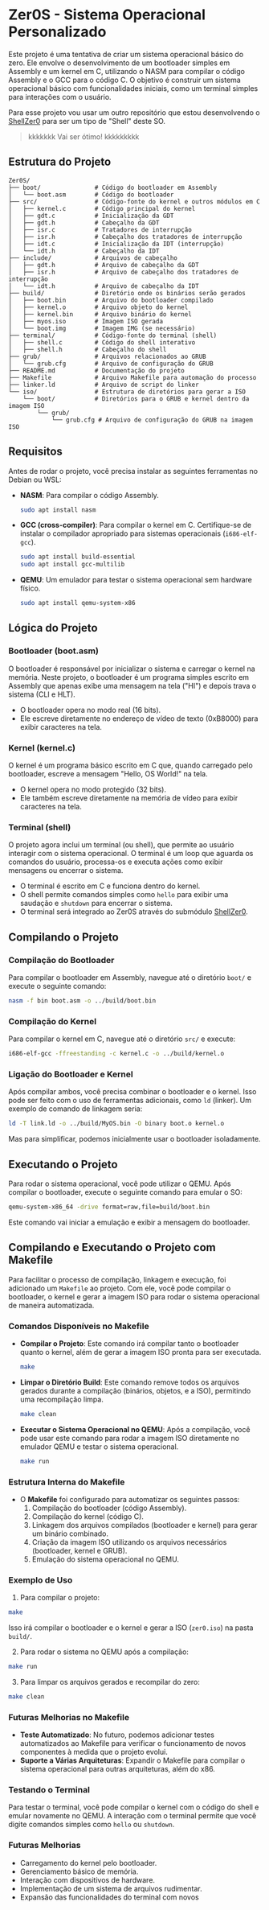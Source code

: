 # Zer0S - Sistema Operacional Personalizado

Este projeto é uma tentativa de criar um sistema operacional básico do zero. Ele envolve o desenvolvimento de um bootloader simples em Assembly e um kernel em C, utilizando o NASM para compilar o código Assembly e o GCC para o código C. O objetivo é construir um sistema operacional básico com funcionalidades iniciais, como um terminal simples para interações com o usuário.

Para esse projeto vou usar um outro repositório que estou desenvolvendo o [ShellZer0](https://github.com/Zer0G0ld/ShellZer0) para ser um tipo de "Shell" deste SO. 
> kkkkkkk Vai ser ótimo! kkkkkkkkk

## Estrutura do Projeto

```
Zer0S/
├── boot/               # Código do bootloader em Assembly
│   └── boot.asm        # Código do bootloader
├── src/                # Código-fonte do kernel e outros módulos em C
│   ├── kernel.c        # Código principal do kernel
│   ├── gdt.c           # Inicialização da GDT
│   ├── gdt.h           # Cabeçalho da GDT
│   ├── isr.c           # Tratadores de interrupção
│   ├── isr.h           # Cabeçalho dos tratadores de interrupção
│   ├── idt.c           # Inicialização da IDT (interrupção)
│   └── idt.h           # Cabeçalho da IDT
├── include/            # Arquivos de cabeçalho
│   ├── gdt.h           # Arquivo de cabeçalho da GDT
│   ├── isr.h           # Arquivo de cabeçalho dos tratadores de interrupção
│   └── idt.h           # Arquivo de cabeçalho da IDT
├── build/              # Diretório onde os binários serão gerados
│   ├── boot.bin        # Arquivo do bootloader compilado
│   ├── kernel.o        # Arquivo objeto do kernel
│   ├── kernel.bin      # Arquivo binário do kernel
│   ├── myos.iso        # Imagem ISO gerada
│   └── boot.img        # Imagem IMG (se necessário)
├── terminal/           # Código-fonte do terminal (shell)
│   ├── shell.c         # Código do shell interativo
│   ├── shell.h         # Cabeçalho do shell
├── grub/               # Arquivos relacionados ao GRUB
│   └── grub.cfg        # Arquivo de configuração do GRUB
├── README.md           # Documentação do projeto
├── Makefile            # Arquivo Makefile para automação do processo
├── linker.ld           # Arquivo de script do linker
└── iso/                # Estrutura de diretórios para gerar a ISO
    └── boot/           # Diretórios para o GRUB e kernel dentro da imagem ISO
        └── grub/
            └── grub.cfg # Arquivo de configuração do GRUB na imagem ISO
```

## Requisitos

Antes de rodar o projeto, você precisa instalar as seguintes ferramentas no Debian ou WSL:

- **NASM**: Para compilar o código Assembly.
  ```bash
  sudo apt install nasm
  ```
- **GCC (cross-compiler)**: Para compilar o kernel em C. Certifique-se de instalar o compilador apropriado para sistemas operacionais (`i686-elf-gcc`).
  ```bash
  sudo apt install build-essential
  sudo apt install gcc-multilib
  ```
- **QEMU**: Um emulador para testar o sistema operacional sem hardware físico.
  ```bash
  sudo apt install qemu-system-x86
  ```

## Lógica do Projeto

### Bootloader (boot.asm)

O bootloader é responsável por inicializar o sistema e carregar o kernel na memória. Neste projeto, o bootloader é um programa simples escrito em Assembly que apenas exibe uma mensagem na tela ("HI") e depois trava o sistema (CLI e HLT).

- O bootloader opera no modo real (16 bits).
- Ele escreve diretamente no endereço de vídeo de texto (0xB8000) para exibir caracteres na tela.

### Kernel (kernel.c)

O kernel é um programa básico escrito em C que, quando carregado pelo bootloader, escreve a mensagem "Hello, OS World!" na tela.

- O kernel opera no modo protegido (32 bits).
- Ele também escreve diretamente na memória de vídeo para exibir caracteres na tela.

### Terminal (shell)

O projeto agora inclui um terminal (ou shell), que permite ao usuário interagir com o sistema operacional. O terminal é um loop que aguarda os comandos do usuário, processa-os e executa ações como exibir mensagens ou encerrar o sistema.

- O terminal é escrito em C e funciona dentro do kernel.
- O shell permite comandos simples como `hello` para exibir uma saudação e `shutdown` para encerrar o sistema.
- O terminal será integrado ao Zer0S através do submódulo [ShellZer0](https://github.com/Zer0G0ld/ShellZer0).

## Compilando o Projeto

### Compilação do Bootloader

Para compilar o bootloader em Assembly, navegue até o diretório `boot/` e execute o seguinte comando:

```bash
nasm -f bin boot.asm -o ../build/boot.bin
```

### Compilação do Kernel

Para compilar o kernel em C, navegue até o diretório `src/` e execute:

```bash
i686-elf-gcc -ffreestanding -c kernel.c -o ../build/kernel.o
```

### Ligação do Bootloader e Kernel

Após compilar ambos, você precisa combinar o bootloader e o kernel. Isso pode ser feito com o uso de ferramentas adicionais, como `ld` (linker). Um exemplo de comando de linkagem seria:

```bash
ld -T link.ld -o ../build/MyOS.bin -O binary boot.o kernel.o
```

Mas para simplificar, podemos inicialmente usar o bootloader isoladamente.

## Executando o Projeto

Para rodar o sistema operacional, você pode utilizar o QEMU. Após compilar o bootloader, execute o seguinte comando para emular o SO:

```bash
qemu-system-x86_64 -drive format=raw,file=build/boot.bin
```

Este comando vai iniciar a emulação e exibir a mensagem do bootloader.

## Compilando e Executando o Projeto com Makefile

Para facilitar o processo de compilação, linkagem e execução, foi adicionado um `Makefile` ao projeto. Com ele, você pode compilar o bootloader, o kernel e gerar a imagem ISO para rodar o sistema operacional de maneira automatizada.

### Comandos Disponíveis no Makefile

- **Compilar o Projeto**: Este comando irá compilar tanto o bootloader quanto o kernel, além de gerar a imagem ISO pronta para ser executada.
  
  ```bash
  make
  ```

- **Limpar o Diretório Build**: Este comando remove todos os arquivos gerados durante a compilação (binários, objetos, e a ISO), permitindo uma recompilação limpa.

  ```bash
  make clean
  ```

- **Executar o Sistema Operacional no QEMU**: Após a compilação, você pode usar este comando para rodar a imagem ISO diretamente no emulador QEMU e testar o sistema operacional.

  ```bash
  make run
  ```

### Estrutura Interna do Makefile

- O **Makefile** foi configurado para automatizar os seguintes passos:
  1. Compilação do bootloader (código Assembly).
  2. Compilação do kernel (código C).
  3. Linkagem dos arquivos compilados (bootloader e kernel) para gerar um binário combinado.
  4. Criação da imagem ISO utilizando os arquivos necessários (bootloader, kernel e GRUB).
  5. Emulação do sistema operacional no QEMU.

### Exemplo de Uso

1. Para compilar o projeto:

  ```bash
  make
  ```

Isso irá compilar o bootloader e o kernel e gerar a ISO (`zer0.iso`) na pasta `build/`.

2. Para rodar o sistema no QEMU após a compilação:

  ```bash
  make run
  ```

3. Para limpar os arquivos gerados e recompilar do zero:

  ```bash
  make clean
  ```

### Futuras Melhorias no Makefile

- **Teste Automatizado**: No futuro, podemos adicionar testes automatizados ao Makefile para verificar o funcionamento de novos componentes à medida que o projeto evolui.
- **Suporte a Várias Arquiteturas**: Expandir o Makefile para compilar o sistema operacional para outras arquiteturas, além do x86.

### Testando o Terminal

Para testar o terminal, você pode compilar o kernel com o código do shell e emular novamente no QEMU. A interação com o terminal permite que você digite comandos simples como `hello` ou `shutdown`.

### Futuras Melhorias

- Carregamento do kernel pelo bootloader.
- Gerenciamento básico de memória.
- Interação com dispositivos de hardware.
- Implementação de um sistema de arquivos rudimentar.
- Expansão das funcionalidades do terminal com novos

